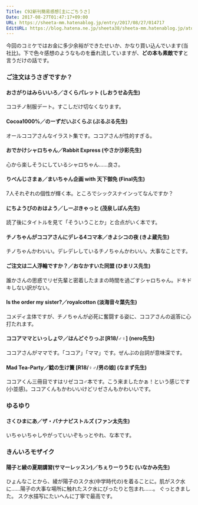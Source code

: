 ```yaml
---
Title: C92新刊簡易感想[主にごちうさ]
Date: 2017-08-27T01:47:17+09:00
URL: https://sheeta-mm.hatenablog.jp/entry/2017/08/27/014717
EditURL: https://blog.hatena.ne.jp/sheeta38/sheeta-mm.hatenablog.jp/atom/entry/8599973812292350240
---
```


今回のコミケではお金に多少余裕ができたせいか、かなり買い込んでいます(当社比)。下で色々感想のようなものを垂れ流していますが、**どの本も素敵です**と言うだけの話です。

### ご注文はうさぎですか？

#### おさがりはみらいいろ／さくらパレット (しおうせゐ先生)

ココチノ制服デート。すこしだけ切なくなります。

#### Cocoa1000%／のーずだいぶくらぶ (ぶるぶる先生)

オールココアさんなイラスト集です。ココアさんが性的すぎる。

#### おでかけシャロちゃん／Rabbit Express (やさか沙彩先生)

心から楽しそうにしているシャロちゃん……良さ。

#### りべんじさまぁ／まいちゃん企画 with 天下御免 (Final先生)

7人それぞれの個性が輝く本。ところでシックスナインってなんですか？

#### にちようびのおはよう／しーぷきゃっと (茂泉しぽん先生)

読了後にタイトルを見て「そういうことか」と合点がいく本です。

#### チノちゃんがココアさんにデレる4コマ本／きよシコの夜 (きよ蔵先生)

チノちゃんかわいい。デレデレしているチノちゃんかわいい。大事なことです。

#### ご注文は二人浮輪ですか？／おなかすいた同盟 (ひまリス先生)

誰かさんの思惑でリゼ先輩と密着したままの時間を過ごすシャロちゃん。ドキドキしない訳がない。

#### Is the order my sister?／royalcotton (淡海音々葉先生)

コメディ主体ですが、チノちゃんが必死に奮闘する姿に、ココアさんの返答に心打たれます。

#### ココアママといっしょ♡／はんどぐりっぷ [R18/♂♀] (nero先生)

ココアさんがママです。「ココア」「ママ」です。ぜんぶの台詞が意味深です。

#### Mad Tea-Party／鯰の生け簀 [R18/♀♂/男の娘] (なまず先生)

ココアくん三冊目ですはリゼココ♂本です。こう来ましたかぁ！という感じです(小並感)。ココアくんもかわいいけどリゼさんもかわいいです。

### ゆるゆり

#### さくひまにあ／ザ・バナナピストルズ (ファン太先生)

いちゃいちゃしやがっていいぞもっとやれ、な本です。

### きんいろモザイク

#### 陽子と綾の夏期講習(サマーレッスン)／ちぇりーりうむ (いなかみ先生)

ひょんなことから、綾が陽子のスク水(中学時代の)を着ることに。肌がスク水に……陽子の大事な場所に触れたスク水にぴったりと包まれ……。 ぐっときました。
スク水描写にたいへんに丁寧で最高です。
